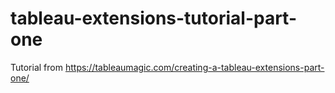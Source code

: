 # tableau-extensions-tutorial-part-one
Tutorial from https://tableaumagic.com/creating-a-tableau-extensions-part-one/
